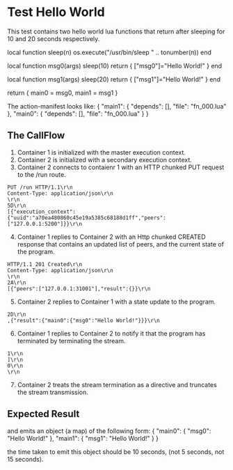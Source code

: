 # Test Hello World

This test contains two hello world lua functions that return after sleeping for 
10 and 20 seconds respectively.

local function sleep(n)
	os.execute("/usr/bin/sleep " .. tonumber(n))
end

local function msg0(args)
	sleep(10)
	return { ["msg0"]="Hello World!" }
end

local function msg1(args)
	sleep(20)
	return { ["msg1"]="Hello World!" }
end

return {
	main0 = msg0,
	main1 = msg1
}

The action-manifest looks like:
{
	"main1": {
		"depends": [],
		"file": "fn_000.lua"
	},
	"main0": {
		"depends": [],
		"file": "fn_000.lua"
	}
}

## The CallFlow

1. Container 1 is initialized with the master execution context.
2. Container 2 is initialized with a secondary execution context.
3. Container 2 connects to contaienr 1 with an HTTP chunked PUT request to the /run route.
```
PUT /run HTTP/1.1\r\n
Content-Type: application/json\r\n
\r\n
5D\r\n
[{"execution_context":{"uuid":"a70ea480860c45e19a5385c68188d1ff","peers":["127.0.0.1:5200"]}}\r\n
```
4. Container 1 replies to Container 2 with an Http chunked CREATED response that contains an updated list
of peers, and the current state of the program.
```
HTTP/1.1 201 Created\r\n
Content-Type: application/json\r\n
\r\n
2A\r\n
[{"peers":["127.0.0.1:31001"],"result":{}}\r\n
```
5. Container 2 replies to Container 1 with a state update to the program.
```
2D\r\n
,{"result":{"main0":{"msg0":"Hello World!"}}}\r\n
```
6. Container 1 replies to Container 2 to notify it that the program has terminated by terminating the stream.
```
1\r\n
]\r\n
0\r\n
\r\n
```
7. Container 2 treats the stream termination as a directive and truncates the stream transmission.

## Expected Result
and emits an object (a map) of the following form:
{
	"main0": { "msg0": "Hello World!" },
	"main1": { "msg1": "Hello World!" }
}

the time taken to emit this object should be 10 seconds, (not 5 seconds, not 15 seconds).
